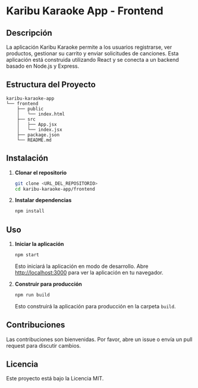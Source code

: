 # Karibu Karaoke App - Frontend

## Descripción
La aplicación Karibu Karaoke permite a los usuarios registrarse, ver productos, gestionar su carrito y enviar solicitudes de canciones. Esta aplicación está construida utilizando React y se conecta a un backend basado en Node.js y Express.

## Estructura del Proyecto
```
karibu-karaoke-app
└── frontend
    ├── public
    │   └── index.html
    ├── src
    │   ├── App.jsx
    │   └── index.jsx
    ├── package.json
    └── README.md
```

## Instalación

1. **Clonar el repositorio**
   ```bash
   git clone <URL_DEL_REPOSITORIO>
   cd karibu-karaoke-app/frontend
   ```

2. **Instalar dependencias**
   ```bash
   npm install
   ```

## Uso

1. **Iniciar la aplicación**
   ```bash
   npm start
   ```
   Esto iniciará la aplicación en modo de desarrollo. Abre [http://localhost:3000](http://localhost:3000) para ver la aplicación en tu navegador.

2. **Construir para producción**
   ```bash
   npm run build
   ```
   Esto construirá la aplicación para producción en la carpeta `build`.

## Contribuciones
Las contribuciones son bienvenidas. Por favor, abre un issue o envía un pull request para discutir cambios.

## Licencia
Este proyecto está bajo la Licencia MIT.